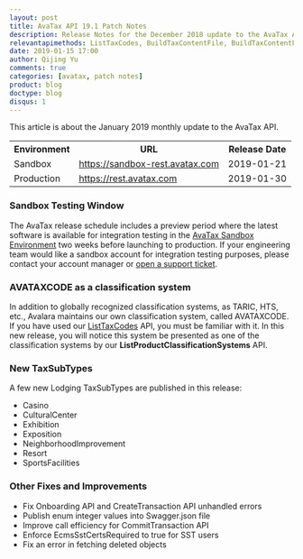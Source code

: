 ```yaml
---
layout: post
title: AvaTax API 19.1 Patch Notes
description: Release Notes for the December 2018 update to the AvaTax API
relevantapimethods: ListTaxCodes, BuildTaxContentFile, BuildTaxContentFileForLocation
date: 2019-01-15 17:00
author: Qijing Yu
comments: true
categories: [avatax, patch notes]
product: blog
doctype: blog
disqus: 1
---
```


This article is about the January 2019 monthly update to the AvaTax API.

<div class="mobile-table">
    <table class="styled-table">
        <tr>
            <th>Environment</th>
            <th>URL</th>
            <th>Release Date</th>
        </tr>
        <tr>
            <td>Sandbox</td>
            <td><a href="https://sandbox-rest.avatax.com">https://sandbox-rest.avatax.com</a></td>
            <td>2019-01-21</td>
        </tr>
        <tr>
            <td>Production</td>
            <td><a href="https://rest.avatax.com">https://rest.avatax.com</a></td>
            <td>2019-01-30</td>
        </tr>
    </table>
</div>

<h3>Sandbox Testing Window</h3>

The AvaTax release schedule includes a preview period where the latest software is available for integration testing in the [AvaTax Sandbox Environment](https://sandbox-rest.avatax.com) two weeks before launching to production. If your engineering team would like a sandbox account for integration testing purposes, please contact your account manager or [open a support ticket](https://help.avalara.com/Directory/Contact_Avalara/Submit_a_Case).

<h3>AVATAXCODE as a classification system</h3>

In addition to globally recognized classification systems, as TARIC, HTS, etc., Avalara maintains our own classification system, called AVATAXCODE. If you have used our [ListTaxCodes](/api-reference/avatax/rest/v2/methods/Definitions/ListTaxCodes) API, you must be familiar with it. In this new release, you will notice this system be presented as one of the classification systems by our <b>ListProductClassificationSystems</b> API.

<h3>New TaxSubTypes</h3>

A few new Lodging TaxSubTypes are published in this release:

<ul class="normal">
    <li>Casino</li>
    <li>CulturalCenter</li>
    <li>Exhibition</li>
    <li>Exposition</li>
    <li>NeighborhoodImprovement</li>
    <li>Resort</li>
    <li>SportsFacilities</li>
</ul>

<h3>Other Fixes and Improvements</h3>

<ul class="normal">
    <li>Fix Onboarding API and CreateTransaction API unhandled errors</li>
    <li>Publish enum integer values into Swagger.json file</li>
    <li>Improve call efficiency for CommitTransaction API</li>
    <li>Enforce EcmsSstCertsRequired to true for SST users</li>
    <li>Fix an error in fetching deleted objects</li>
</ul>
